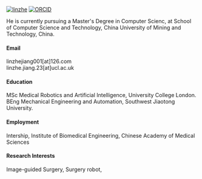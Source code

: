 [![linzhe](https://img.shields.io/badge/linzhe001-github-blue?logo=github)](https://github.com/linzhe001)
[![ORCID](https://img.shields.io/badge/ORCID-iD-green?logo=orcid)](https://orcid.org/0009-0001-6109-5707)

He is currently pursuing a Master's Degree in Computer Scienc, at School of Computer Science and Technology, China University of Mining and Technology, China.

#### Email
linzhejiang001[at]126.com\
linzhe.jiang.23[at]ucl.ac.uk

#### Education
MSc Medical Robotics and Artificial Intelligence, University College London.\
BEng Mechanical Engineering and Automation, Southwest Jiaotong University.

#### Employment 
Intership, Institute of Biomedical Engineering, Chinese Academy of Medical Sciences


#### Research Interests
Image-guided Surgery, Surgery robot, 